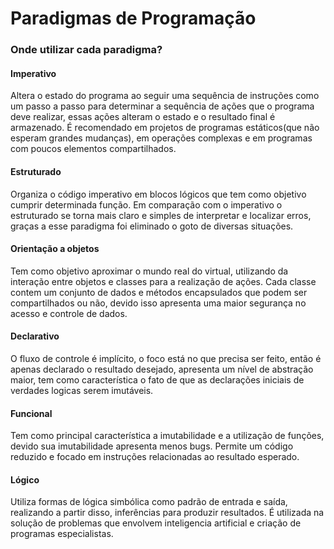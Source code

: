 # Paradigmas de Programação

### Onde utilizar cada paradigma?

#### Imperativo
Altera o estado do programa ao seguir uma sequência de instruções como um passo a passo para determinar a sequência de ações que o programa deve realizar, essas ações alteram o estado e o resultado final é armazenado. É recomendado em projetos de programas estáticos(que não esperam grandes mudanças), em operações complexas e em programas com poucos elementos compartilhados.

#### Estruturado
Organiza o código imperativo em blocos lógicos que tem como objetivo cumprir determinada função. Em comparação com o imperativo o estruturado se torna mais claro e simples de interpretar e localizar erros, graças a esse paradigma foi eliminado o goto de diversas situações.

#### Orientação a objetos
Tem como objetivo aproximar o mundo real do virtual, utilizando da interação entre objetos e classes para a realização de ações. Cada classe contem um conjunto de dados e métodos encapsulados que podem ser compartilhados ou não, devido isso apresenta uma maior segurança no acesso e controle de dados.

#### Declarativo
O fluxo de controle é implícito, o foco está no que precisa ser feito, então é apenas declarado o resultado desejado, apresenta um nível de abstração maior, tem como característica o fato de que as declarações iniciais de verdades logicas serem imutáveis. 

#### Funcional
Tem como principal característica a imutabilidade e a utilização de funções, devido sua imutabilidade apresenta menos bugs. Permite um código reduzido e focado em instruções relacionadas ao resultado esperado.

#### Lógico
Utiliza formas de lógica simbólica como padrão de entrada e saída, realizando a partir disso,  inferências para produzir resultados. É utilizada na solução de problemas que envolvem inteligencia artificial e criação de programas especialistas.


